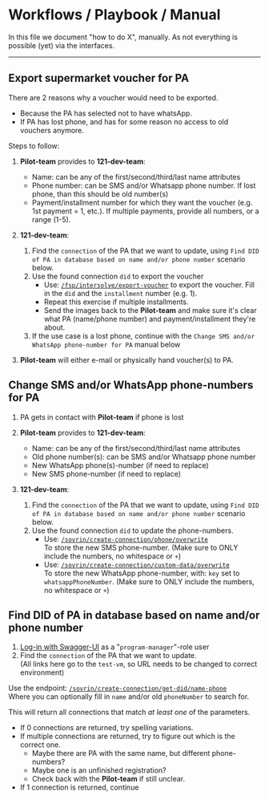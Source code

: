 # Workflows / Playbook / Manual

In this file we document "how to do X", manually. As not everything is possible (yet) via the interfaces.

---

     
## Export supermarket voucher for PA
There are 2 reasons why a voucher would need to be exported.
- Because the PA has selected not to have whatsApp.
- If PA has lost phone, and has for some reason no access to old vouchers anymore.

Steps to follow:
1. **Pilot-team** provides to **121-dev-team**:
   - Name: can be any of the first/second/third/last name attributes
   - Phone number: can be SMS and/or Whatsapp phone number. If lost phone, than this should be old number(s)
   - Payment/installment number for which they want the voucher (e.g. 1st payment = 1, etc.). If multiple payments, provide all numbers, or a range (1-5).
2. **121-dev-team**:
  
   1. Find the `connection` of the PA that we want to update, using `Find DID of PA in database based on name and/or phone number` scenario below.
   2. Use the found connection `did` to export the voucher
      - Use: [`/fsp/intersolve/export-voucher`](https://test-vm.121.global/121-service/docs/#/fsp/post_fsp_intersolve_export_voucher) to export the voucher.
        Fill in the `did` and the `installment` number (e.g. 1).
      - Repeat this exercise if multiple installments.
      - Send the images back to the **Pilot-team** and make sure it's clear what PA (name/phone number) and payment/installment they're about.
   3. If the use case is a lost phone, continue with the `Change SMS and/or WhatsApp phone-number for PA` manual below

3. **Pilot-team** will either e-mail or physically hand voucher(s) to PA. 
     

## Change SMS and/or WhatsApp phone-numbers for PA

1. PA gets in contact with **Pilot-team** if phone is lost
2. **Pilot-team** provides to **121-dev-team**:
   - Name: can be any of the first/second/third/last name attributes
   - Old phone number(s): can be SMS and/or Whatsapp phone number
   - New WhatsApp phone(s)-number (if need to replace)
   - New SMS phone-number (if need to replace)
3. **121-dev-team**:

   1. Find the `connection` of the PA that we want to update, using `Find DID of PA in database based on name and/or phone number` scenario below.
   2. Use the found connection `did` to update the phone-numbers.
      - Use: [`/sovrin/create-connection/phone/overwrite`](https://test-vm.121.global/121-service/docs/#/sovrin/post_sovrin_create_connection_phone_overwrite)  
        To store the new SMS phone-number. (Make sure to ONLY include the numbers, no whitespace or `+`)
      - Use: [`/sovrin/create-connection/custom-data/overwrite`](https://test-vm.121.global/121-service/docs/#/sovrin/post_sovrin_create_connection_custom_data_overwrite)  
        To store the new WhatsApp phone-number, with: `key` set to `whatsappPhoneNumber`. (Make sure to ONLY include the numbers, no whitespace or `+`)

## Find DID of PA in database based on name and/or phone number 
1. [Log-in with Swagger-UI](./README.md#api-sign-uplog-in) as a "`program-manager`"-role user
2. Find the `connection` of the PA that we want to update.  
  (All links here go to the `test-vm`, so URL needs to be changed to correct environment)

  Use the endpoint: [`/sovrin/create-connection/get-did/name-phone`](https://test-vm.121.global/121-service/docs/#/sovrin/post_sovrin_create_connection_get_did_name_phone)  
  Where you can optionally fill in `name` and/or old `phoneNumber` to search for.

  This will return all connections that match _at least one_ of the parameters.

  - If 0 connections are returned, try spelling variations.
  - If multiple connections are returned, try to figure out which is the correct one.
    - Maybe there are PA with the same name, but different phone-numbers?
    - Maybe one is an unfinished registration?
    - Check back with the **Pilot-team** if still unclear.
  - If 1 connection is returned, continue
